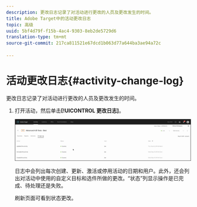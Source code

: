 ```yaml
---
description: 更改日志记录了对活动进行更改的人员及更改发生的时间。
title: Adobe Target中的活动更改日志
topic: 高级
uuid: 5bf4d79f-f15b-4ac4-9303-8eb2de5729d6
translation-type: tm+mt
source-git-commit: 217ca811521e67dcd1b063d77a644ba3ae94a72c

---
```



# 活动更改日志{#activity-change-log}

更改日志记录了对活动进行更改的人员及更改发生的时间。

1. 打开活动，然后单击&#x200B;**[!UICONTROL 更改日志]**。

   ![活动更改日志](/help/c-activities/assets/change_log.png)

   日志中会列出每次创建、更新、激活或停用活动的日期和用户。此外，还会列出对活动中使用的自定义目标和选件所做的更改。“状态”列显示操作是已完成、待处理还是失败。

   刷新页面可看到状态更改。
